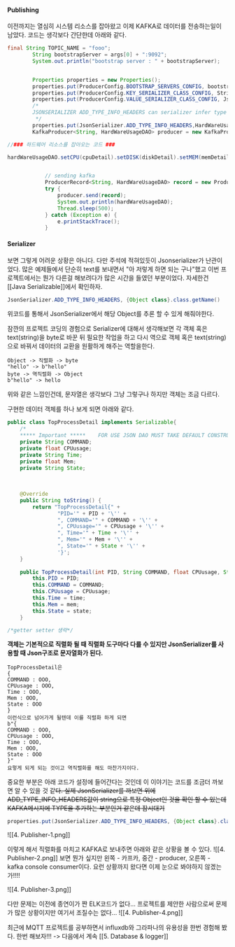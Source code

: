 #### Publishing

이전까지는 열심히 시스템 리소스를 잡아왔고 이제 KAFKA로 데이터를 전송하는일이 남았다.
코드는 생각보다 간단한데 아래와 같다.
```java
final String TOPIC_NAME = "fooo";
		String bootstrapServer = args[0] + ":9092";
		System.out.println("bootstrap server : " + bootstrapServer);


		Properties properties = new Properties();
		properties.put(ProducerConfig.BOOTSTRAP_SERVERS_CONFIG, bootstrapServer);
		properties.put(ProducerConfig.KEY_SERIALIZER_CLASS_CONFIG, StringSerializer.class.getName());
		properties.put(ProducerConfig.VALUE_SERIALIZER_CLASS_CONFIG, JsonSerializer.class.getName());
		/*
		JSONSERIALIZER ADD_TYPE_INFO_HEADERS can serializer infer type of JSON Object
		 */
		properties.put(JsonSerializer.ADD_TYPE_INFO_HEADERS,HardWareUsageDAO.class.getName());
		KafkaProducer<String, HardWareUsageDAO> producer = new KafkaProducer<>(properties);

//### 하드웨어 리소스를 잡아오는 코드 ###

hardWareUsageDAO.setCPU(cpuDetail).setDISK(diskDetail).setMEM(memDetail).setTopRateProcess((ArrayList<TopProcessDetail>) topRateProcess);


			// sending kafka
			ProducerRecord<String, HardWareUsageDAO> record = new ProducerRecord<String, HardWareUsageDAO>(TOPIC_NAME, hardWareUsageDAO);
			try {
				producer.send(record);
				System.out.println(hardWareUsageDAO);
				Thread.sleep(500);
			} catch (Exception e) {
				e.printStackTrace();
			}
```


#### Serializer

보면 그렇게 어려운 상황은 아니다. 다만 주석에 적혀있듯이 Jsonserializer가 난관이었다.
많은 예제들에서 단순히 text를 보내면서 "아 저렇게 하면 되는 구나"했고 이번 프로젝트에서는 뭔가 다른걸 해보려다가 많은 시간을 들였던 부분이었다. 자세한건 [[Java Serializable]]에서 확인하자.

```java
JsonSerializer.ADD_TYPE_INFO_HEADERS, {Object class}.class.getName()
```
위코드를 통해서 JsonSerializer에서 해당 Object를 추론 할 수 있게 해줘야한다.

잠깐의 프로젝트 코딩의 경험으로 Serializer에 대해서 생각해보면 각 객체 혹은 text(string)을 byte로 바꾼 뒤 필요한 작업을 하고 다시 역으로 객체 혹은 text(string)으로 바꿔서 데이터의 교환을 원활하게 해주는 역할을한다.
```
Object -> 직렬화 -> byte
"hello" -> b"hello"
byte -> 역직렬화 -> Object
b"hello" -> hello
```
위와 같은 느낌인건데, 문자열은 생각보다 그냥 그렇구나 하지만 객체는 조금 다르다.

구현한 데이터 객체를 하나 보게 되면 아래와 같다.
```java
public class TopProcessDetail implements Serializable{  
    /*  
    ***** Important *****    FOR USE JSON DAO MUST TAKE DEFAULT CONSTRUCTOR    ***** Important *****    */    private int PID;  
    private String COMMAND;  
    private float CPUusage;  
    private String Time;  
    private float Mem;  
    private String State;  
  
  
  
    @Override  
    public String toString() {  
        return "TopProcessDetail{" +  
                "PID='" + PID + '\'' +  
                ", COMMAND='" + COMMAND + '\'' +  
                ", CPUusage='" + CPUusage + '\'' +  
                ", Time='" + Time + '\'' +  
                ", Mem='" + Mem + '\'' +  
                ", State='" + State + '\'' +  
                '}';  
    }  
  
    public TopProcessDetail(int PID, String COMMAND, float CPUusage, String time, float mem, String state) {  
        this.PID = PID;  
        this.COMMAND = COMMAND;  
        this.CPUusage = CPUusage;  
        this.Time = time;  
        this.Mem = mem;  
        this.State = state;  
    }  

/*getter setter 생략*/
```

**객체는 기본적으로 직렬화 될 때 직렬화 도구마다 다를 수 있지만 JsonSerializer를 사용할 때 Json구조로 문자열화가 된다.**
```
TopProcessDetail은 
{
COMMAND : OOO,
CPUusage : OOO,
Time : OOO,
Mem : OOO,
State : OOO
}
이런식으로 넘어가게 될텐데 이를 직렬화 하게 되면
b"{
COMMAND : OOO,
CPUusage : OOO,
Time : OOO,
Mem : OOO,
State : OOO
}"
요렇게 되게 되는 것이고 역직렬화를 해도 마찬가지이다.
```

중요한 부분은 아래 코드가 설정에 들어간다는 것인데 이 이야기는 코드를 조금더 까보면 알 수 있을 것 같~~다. 실제 JsonSerializer를 까보면 위에 ADD_TYPE_INFO_HEADERS값이 string으로 특정 Object인 것을 확인 할 수 있는데 KAFKA메시지에 TYPE을 추가하는 부분인거 같은데 잠시대기~~
```java
properties.put(JsonSerializer.ADD_TYPE_INFO_HEADERS, {Object class}.class.getName())
```
![[4. Publisher-1.png]]

이렇게 해서 직렬화를 마치고 KAFKA로 보내주면 아래와 같은 상황을 볼 수 있다.
![[4. Publisher-2.png]]
보면 뭔가 싶지만 왼쪽 - 카프카, 중간 - producer, 오른쪽 - kafka console consumer이다.
요런 상황까지 왔다면 이제 눈으로 봐야하지 않겠는가!!!!

![[4. Publisher-3.png]]

다만 문제는 이전에 종연이가 짠 ELK코드가 없다... 프로젝트를 제안한 사람으로써 문제가 많은 상황이지만 여기서 조질수는 없다...
![[4. Publisher-4.png]]

최근에 MQTT 프로젝트를 공부하면서 influxdb와 그라파나의 유용성을 한번 경험해 봤다.  한번 해보자!!!
-> 다음에서 계속 [[5. Database & logger]]